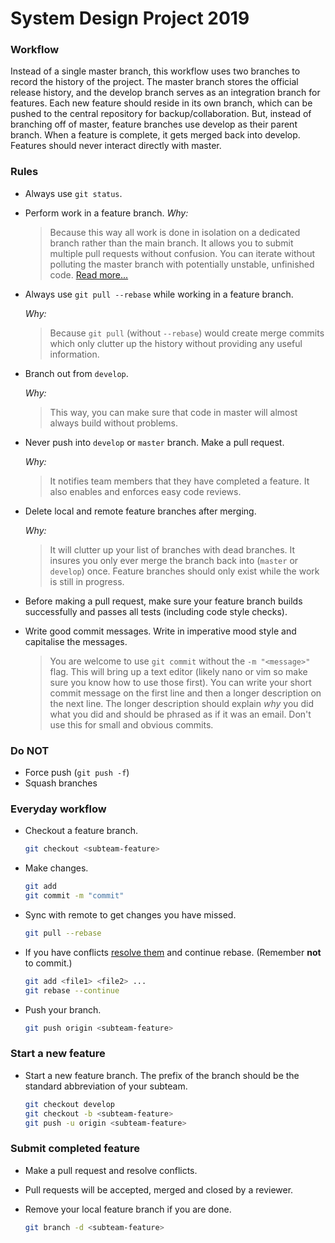 # System Design Project 2019

### Workflow

Instead of a single master branch, this workflow uses two branches to record the history of the project. The master branch stores the official release history, and the develop branch serves as an integration branch for features. Each new feature should reside in its own branch, which can be pushed to the central repository for backup/collaboration. But, instead of branching off of master, feature branches use develop as their parent branch. When a feature is complete, it gets merged back into develop. Features should never interact directly with master.

### Rules

* Always use `git status`.

* Perform work in a feature branch.
  _Why:_
  > Because this way all work is done in isolation on a dedicated branch rather than the main branch. It allows you to submit multiple pull requests without confusion. You can iterate without polluting the master branch with potentially unstable, unfinished code. [Read more...](https://www.atlassian.com/git/tutorials/comparing-workflows#feature-branch-workflow)
* Always use `git pull --rebase` while working in a feature branch.

  _Why:_

  > Because `git pull` (without `--rebase`) would create merge commits which only clutter up the history without providing any useful information.

* Branch out from `develop`.

  _Why:_

  > This way, you can make sure that code in master will almost always build without problems.

* Never push into `develop` or `master` branch. Make a pull request.

  _Why:_

  > It notifies team members that they have completed a feature. It also enables and enforces easy code reviews.

* Delete local and remote feature branches after merging.

  _Why:_

  > It will clutter up your list of branches with dead branches. It insures you only ever merge the branch back into (`master` or `develop`) once. Feature branches should only exist while the work is still in progress.

* Before making a pull request, make sure your feature branch builds successfully and passes all tests (including code style checks).

* Write good commit messages. Write in imperative mood style and capitalise the messages.

  > You are welcome to use `git commit` without the `-m "<message>"` flag. This will bring up a text editor (likely nano or vim so make sure you know how to use those first). You can write your short commit message on the first line and then a longer description on the next line. The longer description should explain _why_ you did what you did and should be phrased as if it was an email. Don't use this for small and obvious commits.

### Do **NOT**

* Force push (`git push -f`)
* Squash branches

### Everyday workflow

* Checkout a feature branch.
  ```sh
  git checkout <subteam-feature>
  ```
* Make changes.

  ```sh
  git add
  git commit -m "commit"
  ```

* Sync with remote to get changes you have missed.

  ```sh
  git pull --rebase
  ```

* If you have conflicts [resolve them](https://help.github.com/articles/resolving-a-merge-conflict-using-the-command-line/) and continue rebase. (Remember **not** to commit.)
  ```sh
  git add <file1> <file2> ...
  git rebase --continue
  ```
* Push your branch.
  ```sh
  git push origin <subteam-feature>
  ```

### Start a new feature

* Start a new feature branch. The prefix of the branch should be the standard abbreviation of your subteam.

  ```sh
  git checkout develop
  git checkout -b <subteam-feature>
  git push -u origin <subteam-feature>
  ``` 

### Submit completed feature

* Make a pull request and resolve conflicts.
* Pull requests will be accepted, merged and closed by a reviewer.
* Remove your local feature branch if you are done.

  ```sh
  git branch -d <subteam-feature>
  ```
